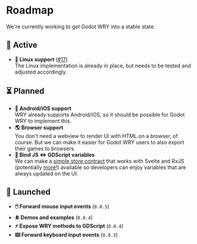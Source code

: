 # Roadmap

We're currently working to get Godot WRY into a stable state.

## 🌟 Active

- **🐧 Linux support** ([#17](https://github.com/doceazedo/godot_wry/issues/17))  
  The Linux implementation is already in place, but needs to be tested and adjusted accordingly.

## ⏳ Planned

- **📲 Android/iOS support**  
  WRY already supports Android/iOS, so it should be possible for Godot WRY to implement this.
- **🌎 Browser support**  
  You don't need a webview to render UI with HTML on a browser, of course. But we can make it easier for Godot WRY users to also export their games to browsers.
- **🔗 Bind JS ⇔ GDScript variables**  
  We can make a [simple store contract](https://svelte.dev/docs/svelte/stores#Store-contract) that works with Svelte and RxJS (potentially [more](https://www.reddit.com/r/sveltejs/comments/158oft0/use_any_state_management_library_with_svelte/)!) available so developers can enjoy variables that are always updated on the UI.

## 🚀 Launched

- **🖱️ Forward mouse input events** (`0.0.5`)
- **⛹️ Demos and examples** (`0.0.4`)
- **⚡ Expose WRY methods to GDScript** (`0.0.4`)
- **⌨️ Forward keyboard input events** (`0.0.3`)
